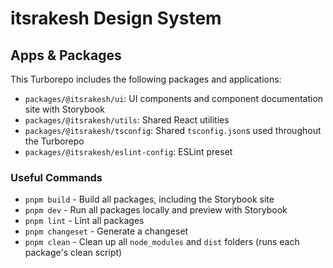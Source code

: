 # itsrakesh Design System

## Apps & Packages

This Turborepo includes the following packages and applications:

- `packages/@itsrakesh/ui`: UI components and component documentation site with Storybook
- `packages/@itsrakesh/utils`: Shared React utilities
- `packages/@itsrakesh/tsconfig`: Shared `tsconfig.json`s used throughout the Turborepo
- `packages/@itsrakesh/eslint-config`: ESLint preset

### Useful Commands

- `pnpm build` - Build all packages, including the Storybook site
- `pnpm dev` - Run all packages locally and preview with Storybook
- `pnpm lint` - Lint all packages
- `pnpm changeset` - Generate a changeset
- `pnpm clean` - Clean up all `node_modules` and `dist` folders (runs each package's clean script)
